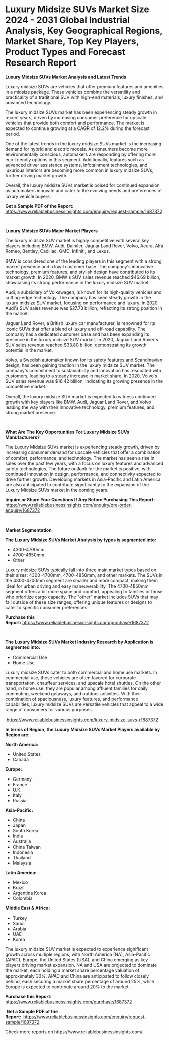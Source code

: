 <p><h1>Luxury Midsize SUVs Market Size 2024 - 2031 Global Industrial Analysis, Key Geographical Regions, Market Share, Top Key Players, Product Types and Forecast Research Report</h1></p><p><strong>Luxury Midsize SUVs Market Analysis and Latest Trends</strong></p>
<p><p>Luxury midsize SUVs are vehicles that offer premium features and amenities in a midsize package. These vehicles combine the versatility and practicality of a traditional SUV with high-end materials, luxury finishes, and advanced technology.</p><p>The luxury midsize SUVs market has been experiencing steady growth in recent years, driven by increasing consumer preference for upscale vehicles that provide both comfort and performance. The market is expected to continue growing at a CAGR of 12.2% during the forecast period.</p><p>One of the latest trends in the luxury midsize SUVs market is the increasing demand for hybrid and electric models. As consumers become more environmentally conscious, automakers are responding by offering more eco-friendly options in this segment. Additionally, features such as advanced driver assistance systems, infotainment technologies, and luxurious interiors are becoming more common in luxury midsize SUVs, further driving market growth.</p><p>Overall, the luxury midsize SUVs market is poised for continued expansion as automakers innovate and cater to the evolving needs and preferences of luxury vehicle buyers.</p></p>
<p><strong>Get a Sample PDF of the Report:&nbsp;</strong> <a href="https://www.reliablebusinessinsights.com/enquiry/request-sample/1687372">https://www.reliablebusinessinsights.com/enquiry/request-sample/1687372</a></p>
<p>&nbsp;</p>
<p><strong>Luxury Midsize SUVs Major Market Players</strong></p>
<p><p>The luxury midsize SUV market is highly competitive with several key players including BMW, Audi, Daimler, Jaguar Land Rover, Volvo, Acura, Alfa Romeo, Bentley, Cadillac, GMC, Infiniti, and Lexus. </p><p>BMW is considered one of the leading players in this segment with a strong market presence and a loyal customer base. The company's innovative technology, premium features, and stylish design have contributed to its market growth. In 2020, BMW's SUV sales revenue reached $46.69 billion, showcasing its strong performance in the luxury midsize SUV market. </p><p>Audi, a subsidiary of Volkswagen, is known for its high-quality vehicles and cutting-edge technology. The company has seen steady growth in the luxury midsize SUV market, focusing on performance and luxury. In 2020, Audi's SUV sales revenue was $27.73 billion, reflecting its strong position in the market.</p><p>Jaguar Land Rover, a British luxury car manufacturer, is renowned for its iconic SUVs that offer a blend of luxury and off-road capability. The company has a dedicated customer base and has been expanding its presence in the luxury midsize SUV market. In 2020, Jaguar Land Rover's SUV sales revenue reached $33.80 billion, demonstrating its growth potential in the market.</p><p>Volvo, a Swedish automaker known for its safety features and Scandinavian design, has been gaining traction in the luxury midsize SUV market. The company's commitment to sustainability and innovation has resonated with customers, leading to a steady increase in market share. In 2020, Volvo's SUV sales revenue was $16.42 billion, indicating its growing presence in the competitive market. </p><p>Overall, the luxury midsize SUV market is expected to witness continued growth with key players like BMW, Audi, Jaguar Land Rover, and Volvo leading the way with their innovative technology, premium features, and strong market presence.</p></p>
<p>&nbsp;</p>
<p><strong>What Are The Key Opportunities For Luxury Midsize SUVs Manufacturers?</strong></p>
<p><p>The Luxury Midsize SUVs market is experiencing steady growth, driven by increasing consumer demand for upscale vehicles that offer a combination of comfort, performance, and technology. The market has seen a rise in sales over the past few years, with a focus on luxury features and advanced safety technologies. The future outlook for the market is positive, with continued innovation in design, performance, and connectivity expected to drive further growth. Developing markets in Asia-Pacific and Latin America are also anticipated to contribute significantly to the expansion of the Luxury Midsize SUVs market in the coming years.</p></p>
<p><strong>Inquire or Share Your Questions If Any Before Purchasing This Report:</strong> <a href="https://www.reliablebusinessinsights.com/enquiry/pre-order-enquiry/1687372">https://www.reliablebusinessinsights.com/enquiry/pre-order-enquiry/1687372</a></p>
<p>&nbsp;</p>
<p><strong>Market Segmentation</strong></p>
<p><strong>The Luxury Midsize SUVs Market Analysis by types is segmented into:</strong></p>
<p><ul><li>4300-4700mm</li><li>4700-4850mm</li><li>Other</li></ul></p>
<p><p>Luxury midsize SUVs typically fall into three main market types based on their sizes: 4300-4700mm, 4700-4850mm, and other markets. The SUVs in the 4300-4700mm segment are smaller and more compact, making them ideal for urban driving and easy maneuverability. The 4700-4850mm segment offers a bit more space and comfort, appealing to families or those who prioritize cargo capacity. The "other" market includes SUVs that may fall outside of these size ranges, offering unique features or designs to cater to specific consumer preferences.</p></p>
<p><strong>Purchase this Report:&nbsp;</strong><a href="https://www.reliablebusinessinsights.com/purchase/1687372">https://www.reliablebusinessinsights.com/purchase/1687372</a></p>
<p>&nbsp;</p>
<p><strong>The Luxury Midsize SUVs Market Industry Research by Application is segmented into:</strong></p>
<p><ul><li>Commercial Use</li><li>Home Use</li></ul></p>
<p><p>Luxury midsize SUVs cater to both commercial and home use markets. In commercial use, these vehicles are often favored for corporate transportation, chauffeur services, and upscale hotel shuttles. On the other hand, in home use, they are popular among affluent families for daily commuting, weekend getaways, and outdoor activities. With their combination of spaciousness, luxury features, and performance capabilities, luxury midsize SUVs are versatile vehicles that appeal to a wide range of consumers for various purposes.</p></p>
<p><a href="https://www.reliablebusinessinsights.com/luxury-midsize-suvs-r1687372">&nbsp;https://www.reliablebusinessinsights.com/luxury-midsize-suvs-r1687372</a></p>
<p><strong>In terms of Region, the Luxury Midsize SUVs Market Players available by Region are:</strong></p>
<p>
    <p> <strong> North America: </strong>
        <ul>
            <li>United States</li>
            <li>Canada</li>
        </ul>
        </p> 
    <p> <strong> Europe: </strong>
        <ul>
            <li>Germany</li>
            <li>France</li>
            <li>U.K.</li>
            <li>Italy</li>
            <li>Russia</li>
        </ul>
        </p> 
    <p> <strong> Asia-Pacific: </strong>
        <ul>
            <li>China</li>
            <li>Japan</li>
            <li>South Korea</li>
            <li>India</li>
            <li>Australia</li>
            <li>China Taiwan</li>
            <li>Indonesia</li>
            <li>Thailand</li>
            <li>Malaysia</li>
        </ul>
        </p> 
    <p> <strong> Latin America: </strong>
        <ul>
            <li>Mexico</li>
            <li>Brazil</li>
            <li>Argentina Korea</li>
            <li>Colombia</li>
        </ul>
        </p> 
    <p> <strong> Middle East & Africa: </strong>
        <ul>
            <li>Turkey</li>
            <li>Saudi</li>
            <li>Arabia</li>
            <li>UAE</li>
            <li>Korea</li>
        </ul>
    </p>
    </p>
<p><p>The luxury midsize SUV market is expected to experience significant growth across multiple regions, with North America (NA), Asia-Pacific (APAC), Europe, the United States (USA), and China emerging as key players driving market expansion. NA and USA are projected to dominate the market, each holding a market share percentage valuation of approximately 30%. APAC and China are anticipated to follow closely behind, each securing a market share percentage of around 25%, while Europe is expected to contribute around 20% to the market.</p></p>
<p><strong>Purchase this Report: </strong><a href="https://www.reliablebusinessinsights.com/purchase/1687372">https://www.reliablebusinessinsights.com/purchase/1687372</a></p>
<p>&nbsp;<strong>Get a Sample PDF of the Report:&nbsp;&nbsp;</strong><a href="https://www.reliablebusinessinsights.com/enquiry/request-sample/1687372">https://www.reliablebusinessinsights.com/enquiry/request-sample/1687372</a></p>
<p><strong></strong></p>
<p>Check more reports on https://www.reliablebusinessinsights.com/</p>